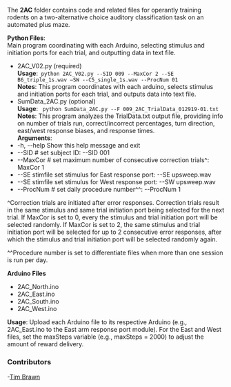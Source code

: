 The **2AC** folder contains code and related files for operantly training rodents on a two-alternative choice auditory classification task on an automated plus maze. 

**Python Files**:   
Main program coordinating with each Arduino, selecting stimulus and initiation ports for each trial, and outputting data in text file.
- 2AC_V02.py (required)      
**Usage**:``` python 2AC_V02.py --SID 009 --MaxCor 2 --SE B6_triple_1s.wav –SW --C5_single_1s.wav --ProcNum 01```  
**Notes**: This program coordinates with each arduino, selects stimulus and initiation ports for each trial, and outputs data into text file.  
- SumData_2AC.py (optional)  
**Usage**: ``` python SumData_2AC.py --F 009_2AC_TrialData_012919-01.txt```
**Notes**: This program analyzes the TrialData.txt output file, providing info on number of trials run, correct/incorrect percentages, turn direction, east/west response biases, and response times.  
**Arguments**:
- -h, --help 			Show this help message and exit
- --SID #			set subject ID: --SID 001
- --MaxCor #			set maximum number of consecutive correction trials^: MaxCor 1
- --SE stimfile			set stimulus for East response port: --SE upsweep.wav
- --SE stimfile			set stimulus for West response port: --SW upsweep.wav
- --ProcNum #			set daily procedure number^^: --ProcNum 1

^Correction trials are initiated after error responses. Correction trials result in the same stimulus and same trial initiation port being selected for the next trial. If MaxCor is set to 0, every the stimulus and trial initiation port will be selected randomly.  If MaxCor is set to 2, the same stimulus and trial initiation port will be selected for up to 2 consecutive error responses, after which the stimulus and trial initiation port will be selected randomly again.  

^^Procedure number is set to differentiate files when more than one session is run per day.

**Arduino Files**
- 2AC_North.ino
- 2AC_East.ino
- 2AC_South.ino
- 2AC_West.ino

**Usage**: Upload each Arduino file to its respective Arduino (e.g., 2AC_East.ino to the East arm response port module).  For the East and West files, set the maxSteps variable (e.g., maxSteps = 2000) to adjust the amount of reward delivery.

### Contributors
-[Tim Brawn](http://www.mit.edu/people/tpbrawn/index.html)
